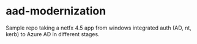 # aad-modernization

Sample repo taking a netfx 4.5 app from windows integrated auth (AD, nt, kerb) to Azure AD in different stages.

